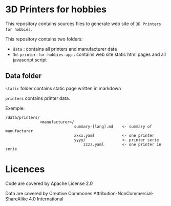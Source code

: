 # 3D Printers for hobbies

This repository contains sources files to generate web site of `3D Printers for hobbies`.

This repository contains two folders:
 * `data` : contains all printers and manufacturer data
 * `3d-printer-for-hobbies-app` : contains web site static html pages and all javascript script

## Data folder

`static` folder contains static page written in markdown

`printers` contains printer data.

Exemple:
```
/data/printers/
               <manufacturer>/
                              summary-[lang].md    <- summary of manufacturer
                              xxxx.yaml            <- one printer
                              yyyy/                <- printer serie
                                  zzzz.yaml        <- one printer in serie
```
# Licences

Code are covered by Apache License 2.0

Data are covered by Creative Commones Attribution-NonCommercial-ShareAlike 4.0 International
